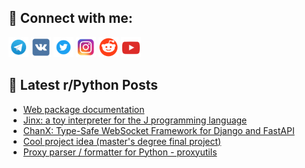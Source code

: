 ## 🔎 Connect with me:
[<img src="https://github.com/bullbesh/bullbesh/blob/main/images/Telegram.png" width="32" height="32" />](https://t.me/bullbesh)
[<img src="https://github.com/bullbesh/bullbesh/blob/main/images/VK.png" width="32" height="32" />](https://vk.com/bullbesh)
[<img src="https://github.com/bullbesh/bullbesh/blob/main/images/Twitter.png" width="32" height="32" />](https://twitter.com/bullbesh1)
[<img src="https://github.com/bullbesh/bullbesh/blob/main/images/Instagram.png" width="32" height="32" />](https://www.instagram.com/bullbesh)
[<img src="https://github.com/bullbesh/bullbesh/blob/main/images/Reddit.png" width="32" height="32" />](https://www.reddit.com/user/bullbesh)
[<img src="https://github.com/bullbesh/bullbesh/blob/main/images/YouTube.png" width="32" height="32" />](https://www.youtube.com/channel/UCtfjRs6uzgq5mfm8S06WTcg)

## 📕 Latest r/Python Posts
<!-- BLOG-POST-LIST:START -->
- [Web package documentation](https://www.reddit.com/r/Python/comments/1o5w6re/web_package_documentation/)
- [Jinx: a toy interpreter for the J programming language](https://www.reddit.com/r/Python/comments/1o5vt9d/jinx_a_toy_interpreter_for_the_j_programming/)
- [ChanX: Type-Safe WebSocket Framework for Django and FastAPI](https://www.reddit.com/r/Python/comments/1o5ro8i/chanx_typesafe_websocket_framework_for_django_and/)
- [Cool project idea &lpar;master&#39;s degree final project&rpar;](https://www.reddit.com/r/Python/comments/1o5p1hi/cool_project_idea_masters_degree_final_project/)
- [Proxy parser / formatter for Python - proxyutils](https://www.reddit.com/r/Python/comments/1o5ofkq/proxy_parser_formatter_for_python_proxyutils/)
<!-- BLOG-POST-LIST:END -->

